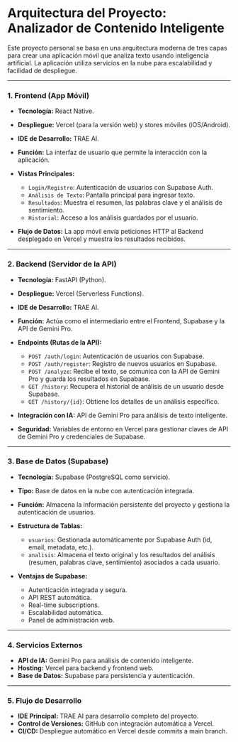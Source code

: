 # Arquitectura del Proyecto: Analizador de Contenido Inteligente

Este proyecto personal se basa en una arquitectura moderna de tres capas para crear una aplicación móvil que analiza texto usando inteligencia artificial. La aplicación utiliza servicios en la nube para escalabilidad y facilidad de despliegue.

---

### **1. Frontend (App Móvil)**

* **Tecnología:** React Native.
* **Despliegue:** Vercel (para la versión web) y stores móviles (iOS/Android).
* **IDE de Desarrollo:** TRAE AI.

* **Función:** La interfaz de usuario que permite la interacción con la aplicación.

* **Vistas Principales:**
    * `Login/Registro`: Autenticación de usuarios con Supabase Auth.
    * `Análisis de Texto`: Pantalla principal para ingresar texto.
    * `Resultados`: Muestra el resumen, las palabras clave y el análisis de sentimiento.
    * `Historial`: Acceso a los análisis guardados por el usuario.

* **Flujo de Datos:** La app móvil envía peticiones HTTP al Backend desplegado en Vercel y muestra los resultados recibidos.

---

### **2. Backend (Servidor de la API)**

* **Tecnología:** FastAPI (Python).
* **Despliegue:** Vercel (Serverless Functions).
* **IDE de Desarrollo:** TRAE AI.

* **Función:** Actúa como el intermediario entre el Frontend, Supabase y la API de Gemini Pro.

* **Endpoints (Rutas de la API):**
    * `POST /auth/login`: Autenticación de usuarios con Supabase.
    * `POST /auth/register`: Registro de nuevos usuarios en Supabase.
    * `POST /analyze`: Recibe el texto, se comunica con la API de Gemini Pro y guarda los resultados en Supabase.
    * `GET /history`: Recupera el historial de análisis de un usuario desde Supabase.
    * `GET /history/{id}`: Obtiene los detalles de un análisis específico.

* **Integración con IA:** API de Gemini Pro para análisis de texto inteligente.
* **Seguridad:** Variables de entorno en Vercel para gestionar claves de API de Gemini Pro y credenciales de Supabase.

---

### **3. Base de Datos (Supabase)**

* **Tecnología:** Supabase (PostgreSQL como servicio).
* **Tipo:** Base de datos en la nube con autenticación integrada.

* **Función:** Almacena la información persistente del proyecto y gestiona la autenticación de usuarios.

* **Estructura de Tablas:**
    * `usuarios`: Gestionada automáticamente por Supabase Auth (id, email, metadata, etc.).
    * `analisis`: Almacena el texto original y los resultados del análisis (resumen, palabras clave, sentimiento) asociados a cada usuario.

* **Ventajas de Supabase:**
    * Autenticación integrada y segura.
    * API REST automática.
    * Real-time subscriptions.
    * Escalabilidad automática.
    * Panel de administración web.

---

### **4. Servicios Externos**

* **API de IA:** Gemini Pro para análisis de contenido inteligente.
* **Hosting:** Vercel para backend y frontend web.
* **Base de Datos:** Supabase para persistencia y autenticación.

---

### **5. Flujo de Desarrollo**

* **IDE Principal:** TRAE AI para desarrollo completo del proyecto.
* **Control de Versiones:** GitHub con integración automática a Vercel.
* **CI/CD:** Despliegue automático en Vercel desde commits a main branch.